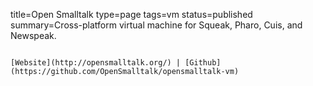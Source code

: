 title=Open Smalltalk
type=page
tags=vm
status=published
summary=Cross-platform virtual machine for Squeak, Pharo, Cuis, and Newspeak.
~~~~~~

[Website](http://opensmalltalk.org/) | [Github](https://github.com/OpenSmalltalk/opensmalltalk-vm)
